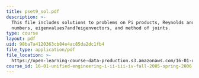 ```yaml
---
title: pset9_sol.pdf
description: >-
  This file includes solutions to problems on Pi products, Reynolds and Mach
  numbers, eigenvalues?and?eigenvectors, and method of joints.
type: course
layout: pdf
uid: 98ba7a4120363cb84e4ac85da2dc1fb4
file_type: application/pdf
file_location: >-
  https://open-learning-course-data-production.s3.amazonaws.com/16-01-unified-engineering-i-ii-iii-iv-fall-2005-spring-2006/98ba7a4120363cb84e4ac85da2dc1fb4_pset9_sol.pdf
course_id: 16-01-unified-engineering-i-ii-iii-iv-fall-2005-spring-2006
---
```

